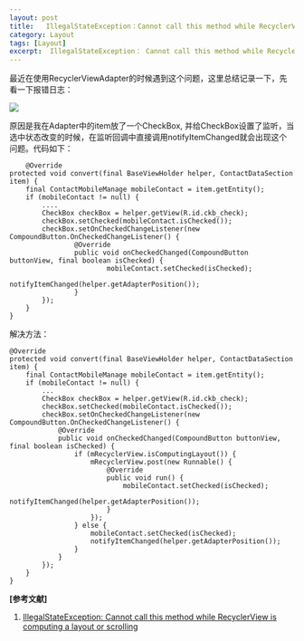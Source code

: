 ```yaml
---
layout: post
title:   IllegalStateException：Cannot call this method while RecyclerView is computing a layout or scrolling 
category: Layout
tags: [Layout]
excerpt:  IllegalStateException： Cannot call this method while RecyclerView is computing a layout or scrolling
---
```


最近在使用RecyclerViewAdapter的时候遇到这个问题，这里总结记录一下，先看一下报错日志：

![](http://www.nangongyibin.com/assets/images/Android/Layout/5.jpg)

原因是我在Adapter中的item放了一个CheckBox, 并给CheckBox设置了监听，当选中状态改变的时候，在监听回调中直接调用notifyItemChanged就会出现这个问题。代码如下：

	    @Override
    protected void convert(final BaseViewHolder helper, ContactDataSection item) {
        final ContactMobileManage mobileContact = item.getEntity();
        if (mobileContact != null) {
            ....
            CheckBox checkBox = helper.getView(R.id.ckb_check);
            checkBox.setChecked(mobileContact.isChecked());
            checkBox.setOnCheckedChangeListener(new CompoundButton.OnCheckedChangeListener() {
                    @Override
                    public void onCheckedChanged(CompoundButton buttonView, final boolean isChecked) {
                      	    mobileContact.setChecked(isChecked);
                            notifyItemChanged(helper.getAdapterPosition());
                    }
            });
        }
    }

解决方法：

	@Override
    protected void convert(final BaseViewHolder helper, ContactDataSection item) {
        final ContactMobileManage mobileContact = item.getEntity();
        if (mobileContact != null) {
        	...
            CheckBox checkBox = helper.getView(R.id.ckb_check);
            checkBox.setChecked(mobileContact.isChecked());
            checkBox.setOnCheckedChangeListener(new CompoundButton.OnCheckedChangeListener() {
                @Override
                public void onCheckedChanged(CompoundButton buttonView, final boolean isChecked) {
                    if (mRecyclerView.isComputingLayout()) {
                        mRecyclerView.post(new Runnable() {
                            @Override
                            public void run() {
                                mobileContact.setChecked(isChecked);
                                notifyItemChanged(helper.getAdapterPosition());
                            }
                        });
                    } else {
                        mobileContact.setChecked(isChecked);
                        notifyItemChanged(helper.getAdapterPosition());
                    }
                }
            });
        }
    }




**[参考文献]**

1. [IllegalStateException: Cannot call this method while RecyclerView is computing a layout or scrolling](https://blog.csdn.net/lyabc123456/article/details/86715471 "IllegalStateException: Cannot call this method while RecyclerView is computing a layout or scrolling")

